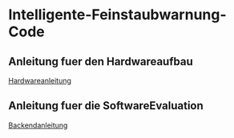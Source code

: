 # Intelligente-Feinstaubwarnung-Code

## Anleitung fuer den Hardwareaufbau
[Hardwareanleitung](/HardwareConstruction/README_SDS_TTN.md)
## Anleitung fuer die SoftwareEvaluation
[Backendanleitung](/SoftwareEvaluation/Readme.md)
